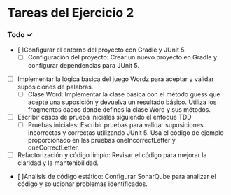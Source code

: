 # Tareas del Ejercicio 2

### Todo ✓

- [ ]Configurar el entorno del proyecto con Gradle y JUnit 5.
	- [ ] Configuración del proyecto: Crear un nuevo proyecto en Gradle y configurar dependencias para JUnit 5.
- [ ] Implementar la lógica básica del juego Wordz para aceptar y validar suposiciones de palabras.
	- [ ] Clase Word: Implementar la clase básica con el método guess que acepte una suposición y devuelva un resultado básico. Utiliza los fragmentos dados donde defines la clase Word y sus métodos.
- [ ] Escribir casos de prueba iniciales siguiendo el enfoque TDD
	- [ ] Pruebas iniciales: Escribir pruebas para validar suposiciones incorrectas y correctas utilizando JUnit 5. Usa el código de ejemplo proporcionado en las pruebas oneIncorrectLetter y oneCorrectLetter.

- [ ] Refactorización y código limpio: Revisar el código para mejorar la claridad y la
mantenibilidad.
- [ ]Análisis de código estático: Configurar SonarQube para analizar el código y solucionar
problemas identificados.

 
 
